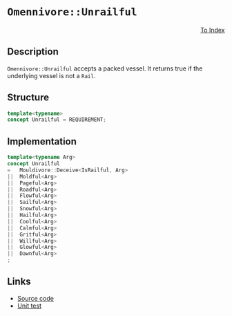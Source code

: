<!-- Copyright 2024 Feng Mofan
SPDX-License-Identifier: Apache-2.0 -->

# `Omennivore::Unrailful`

<p style='text-align: right;'><a href="../../concepts.md#omennivore-unrailful">To Index</a></p>

## Description

`Omennivore::Unrailful` accepts a packed vessel.
It returns true if the underlying vessel is not a `Rail`.

## Structure

```C++
template<typename>
concept Unrailful = REQUIREMENT;
```

## Implementation

```C++
template<typename Arg>
concept Unrailful
=   Mouldivore::Deceive<IsRailful, Arg>
||  Moldful<Arg>
||  Pageful<Arg>
||  Roadful<Arg>
||  Flowful<Arg>
||  Sailful<Arg>
||  Snowful<Arg>
||  Hailful<Arg>
||  Coolful<Arg>
||  Calmful<Arg>
||  Gritful<Arg>
||  Willful<Arg>
||  Glowful<Arg>
||  Dawnful<Arg>
;
```

## Links

- [Source code](../../../../conceptrodon/omennivore/concepts/unrailful.hpp)
- [Unit test](../../../../tests/unit/concepts/omennivore/unrailful.test.hpp)
